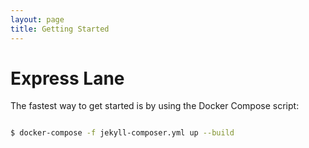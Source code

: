 ```yaml
---
layout: page
title: Getting Started
---
```

# Express Lane

The fastest way to get started is by using the Docker Compose script:

```bash

$ docker-compose -f jekyll-composer.yml up --build

```
  

